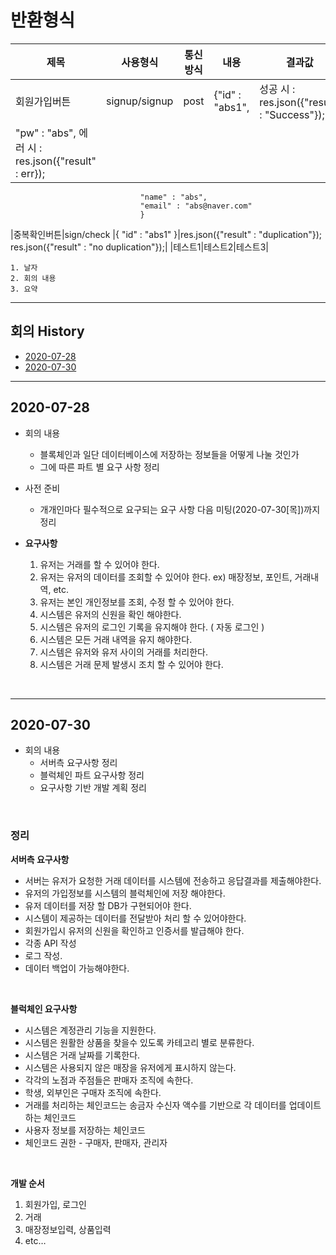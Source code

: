 # 반환형식
|제목|사용형식|통신방식|내용|결과값|
|---|---|--|----|----|
|회원가입버튼|signup/signup|post|{"id" : "abs1",            |성공 시 : res.json({"result" : "Success"});
                                 "pw" : "abs",              에러 시 : res.json({"result" : err});|
                                 "name" : "abs",
                                 "email" : "abs@naver.com"
                                 }
|중복확인버튼|sign/check |{
   "id" : "abs1"
}|res.json({"result" : "duplication"});
res.json({"result" : "no duplication"});|
|테스트1|테스트2|테스트3|

```
1. 날자
2. 회의 내용
3. 요약
```
---

## 회의 History

  - [2020-07-28](#2020-07-28)
  - [2020-07-30](#2020-07-30)



---

## 2020-07-28

- 회의 내용
    * 블록체인과 일단 데이터베이스에 저장하는 정보들을 어떻게 나눌 것인가
    * 그에 따른 파트 별 요구 사항 정리
    
- 사전 준비
    * 개개인마다 필수적으로 요구되는 요구 사항 다음 미팅(2020-07-30[목])까지 정리

- **요구사항**
  1. 유저는 거래를 할 수 있어야 한다. 
  2. 유저는 유저의 데이터를 조회할 수 있어야 한다. ex) 매장정보, 포인트, 거래내역, etc.
  3. 유저는 본인 개인정보를 조회, 수정 할 수 있어야 한다.
  4. 시스템은 유저의 신원을 확인 해야한다.
  5. 시스템은 유저의 로그인 기록을 유지해야 한다. ( 자동 로그인 )
  6. 시스템은 모든 거래 내역을 유지 해야한다.
  7. 시스템은 유저와 유저 사이의 거래를 처리한다.
  8. 시스템은 거래 문제 발생시 조치 할 수 있어야 한다.

<br>

---

## 2020-07-30

- 회의 내용
  - 서버측 요구사항 정리
  - 블럭체인 파트 요구사항 정리
  - 요구사항 기반 개발 계획 정리

<br>

### 정리  


**서버측 요구사항**

- 서버는 유저가 요청한 거래 데이터를 시스템에 전송하고 응답결과를 제출해야한다.
- 유저의 가입정보를 시스템의 블럭체인에 저장 해야한다.
- 유저 데이터를 저장 할 DB가 구현되어야 한다.
- 시스템이 제공하는 데이터를 전달받아 처리 할 수 있어야한다.
- 회원가입시 유저의 신원을 확인하고 인증서를 발급해야 한다.
- 각종 API 작성
- 로그 작성.
- 데이터 백업이 가능해야한다.

<br>

**블럭체인 요구사항**

- 시스템은 계정관리 기능을 지원한다.
- 시스템은 원활한 상품을 찾을수 있도록 카테고리 별로 분류한다.
- 시스템은 거래 날짜를 기록한다.
- 시스템은 사용되지 않은 매장을 유저에게 표시하지 않는다.
- 각각의 노점과 주점들은 판매자 조직에 속한다.
- 학생, 외부인은 구매자 조직에 속한다.
- 거래를 처리하는 체인코드는 송금자 수신자 액수를 기반으로 각 데이터를 업데이트하는 체인코드
- 사용자 정보를 저장하는 체인코드
- 체인코드 권한 - 구매자, 판매자, 관리자 

<br>

**개발 순서**
1. 회원가입, 로그인
2. 거래
3. 매장정보입력, 상품입력
4. etc…
